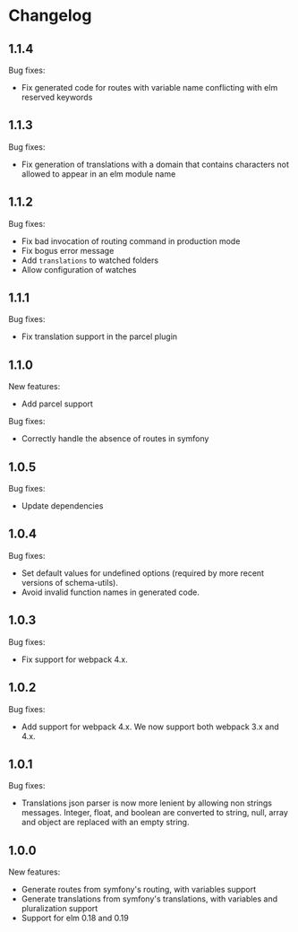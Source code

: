 # Changelog

## 1.1.4

Bug fixes:
  * Fix generated code for routes with variable name conflicting with elm reserved keywords

## 1.1.3

Bug fixes:
  * Fix generation of translations with a domain that contains characters not allowed to appear in an elm module name

## 1.1.2

Bug fixes:
  * Fix bad invocation of routing command in production mode
  * Fix bogus error message
  * Add `translations` to watched folders
  * Allow configuration of watches

## 1.1.1

Bug fixes:
  * Fix translation support in the parcel plugin

## 1.1.0

New features:
  * Add parcel support

Bug fixes:
  * Correctly handle the absence of routes in symfony

## 1.0.5

Bug fixes:
  * Update dependencies

## 1.0.4

Bug fixes:
  * Set default values for undefined options (required by more recent versions of schema-utils).
  * Avoid invalid function names in generated code.

## 1.0.3

Bug fixes:
  * Fix support for webpack 4.x.

## 1.0.2

Bug fixes:
  * Add support for webpack 4.x. We now support both webpack 3.x and 4.x.

## 1.0.1

Bug fixes:
  * Translations json parser is now more lenient by allowing non strings messages. Integer, float, and boolean are converted to string, null, array and object are replaced with an empty string.

## 1.0.0

New features:
  * Generate routes from symfony's routing, with variables support
  * Generate translations from symfony's translations, with variables and pluralization support
  * Support for elm 0.18 and 0.19

[//]: # (## x.y.z)
[//]: # (Breaking changes:)
[//]: # (New features:)
[//]: # (Bug fixes:)
